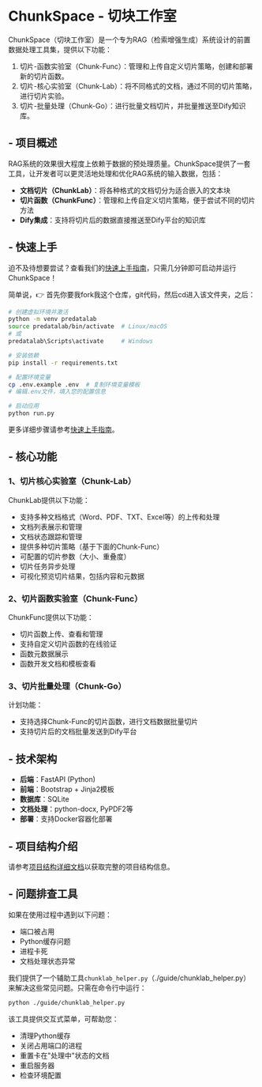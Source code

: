 # ChunkSpace - 切块工作室

ChunkSpace（切块工作室）是一个专为RAG（检索增强生成）系统设计的前置数据处理工具集，提供以下功能：

1. 切片-函数实验室（Chunk-Func）：管理和上传自定义切片策略，创建和部署新的切片函数。
2. 切片-核心实验室（Chunk-Lab）：将不同格式的文档，通过不同的切片策略，进行切片实验。
3. 切片-批量处理（Chunk-Go）：进行批量文档切片，并批量推送至Dify知识库。


## - 项目概述

RAG系统的效果很大程度上依赖于数据的预处理质量。ChunkSpace提供了一套工具，让开发者可以更灵活地处理和优化RAG系统的输入数据，包括：

- **文档切片（ChunkLab）**：将各种格式的文档切分为适合嵌入的文本块
- **切片函数（ChunkFunc）**：管理和上传自定义切片策略，便于尝试不同的切片方法
- **Dify集成**：支持将切片后的数据直接推送至Dify平台的知识库


## - 快速上手

迫不及待想要尝试？查看我们的[快速上手指南](./guide/QuickStart.md)，只需几分钟即可启动并运行ChunkSpace！

简单说，👉 首先你要我fork我这个仓库，git代码，然后cd进入该文件夹，之后：

```bash
# 创建虚拟环境并激活
python -m venv predatalab
source predatalab/bin/activate  # Linux/macOS
# 或
predatalab\Scripts\activate     # Windows

# 安装依赖
pip install -r requirements.txt

# 配置环境变量
cp .env.example .env  # 复制环境变量模板
# 编辑.env文件，填入您的配置信息

# 启动应用
python run.py
```

更多详细步骤请参考[快速上手指南](./guide/QuickStart.md)。


## - 核心功能

### 1、切片核心实验室（Chunk-Lab）

ChunkLab提供以下功能：
- 支持多种文档格式（Word、PDF、TXT、Excel等）的上传和处理
- 文档列表展示和管理
- 文档状态跟踪和管理
- 提供多种切片策略（基于下面的Chunk-Func）
- 可配置的切片参数（大小、重叠度）
- 切片任务异步处理
- 可视化预览切片结果，包括内容和元数据

### 2、切片函数实验室（Chunk-Func）
ChunkFunc提供以下功能：
- 切片函数上传、查看和管理
- 支持自定义切片函数的在线验证
- 函数元数据展示
- 函数开发文档和模板查看

### 3、切片批量处理（Chunk-Go）
计划功能：
- 支持选择Chunk-Func的切片函数，进行文档数据批量切片
- 支持切片后的文档批量发送到Dify平台


## - 技术架构

- **后端**：FastAPI (Python)
- **前端**：Bootstrap + Jinja2模板
- **数据库**：SQLite
- **文档处理**：python-docx, PyPDF2等
- **部署**：支持Docker容器化部署


## - 项目结构介绍

请参考[项目结构详细文档](./guide/Project_Structure.md)以获取完整的项目结构信息。


## - 问题排查工具

如果在使用过程中遇到以下问题：
- 端口被占用
- Python缓存问题
- 进程卡死
- 文档处理状态异常

我们提供了一个辅助工具`chunklab_helper.py`（./guide/chunklab_helper.py）来解决这些常见问题。只需在命令行中运行：

```bash
python ./guide/chunklab_helper.py
```

该工具提供交互式菜单，可帮助您：
- 清理Python缓存
- 关闭占用端口的进程
- 重置卡在"处理中"状态的文档
- 重启服务器
- 检查环境配置